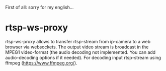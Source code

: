 First of all: sorry for my english...

# rtsp-ws-proxy 
rtsp-ws-proxy allows to transfer rtsp-stream from ip-camera to a web browser via websockets. The output video stream is broadcast in the MPEG1 video-format (the audio decoding not implemented. You can add audio-decoding options if it needed). For decoding input rtsp-stream using ffmpeg (https://www.ffmpeg.org/). 
